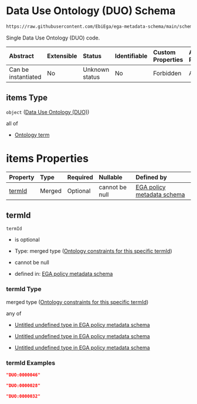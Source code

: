 # Data Use Ontology (DUO) Schema

```txt
https://raw.githubusercontent.com/EbiEga/ega-metadata-schema/main/schemas/EGA.policy.json#/properties/duoCodes/items
```

Single Data Use Ontology (DUO) code.

| Abstract            | Extensible | Status         | Identifiable | Custom Properties | Additional Properties | Access Restrictions | Defined In                                                                   |
| :------------------ | :--------- | :------------- | :----------- | :---------------- | :-------------------- | :------------------ | :--------------------------------------------------------------------------- |
| Can be instantiated | No         | Unknown status | No           | Forbidden         | Allowed               | none                | [EGA.policy.json\*](../../../schemas/EGA.policy.json "open original schema") |

## items Type

`object` ([Data Use Ontology (DUO)](ega-8-properties-data-use-ontology-duo-codes-data-use-ontology-duo.md))

all of

*   [Ontology term](ega-4-definitions-ontology-term.md "check type definition")

# items Properties

| Property          | Type   | Required | Nullable       | Defined by                                                                                                                                                                                                                                                                                            |
| :---------------- | :----- | :------- | :------------- | :---------------------------------------------------------------------------------------------------------------------------------------------------------------------------------------------------------------------------------------------------------------------------------------------------- |
| [termId](#termid) | Merged | Optional | cannot be null | [EGA policy metadata schema](ega-8-properties-data-use-ontology-duo-codes-data-use-ontology-duo-properties-ontology-constraints-for-this-specific-termid.md "https://raw.githubusercontent.com/EbiEga/ega-metadata-schema/main/schemas/EGA.policy.json#/properties/duoCodes/items/properties/termId") |

## termId



`termId`

*   is optional

*   Type: merged type ([Ontology constraints for this specific termId](ega-8-properties-data-use-ontology-duo-codes-data-use-ontology-duo-properties-ontology-constraints-for-this-specific-termid.md))

*   cannot be null

*   defined in: [EGA policy metadata schema](ega-8-properties-data-use-ontology-duo-codes-data-use-ontology-duo-properties-ontology-constraints-for-this-specific-termid.md "https://raw.githubusercontent.com/EbiEga/ega-metadata-schema/main/schemas/EGA.policy.json#/properties/duoCodes/items/properties/termId")

### termId Type

merged type ([Ontology constraints for this specific termId](ega-8-properties-data-use-ontology-duo-codes-data-use-ontology-duo-properties-ontology-constraints-for-this-specific-termid.md))

any of

*   [Untitled undefined type in EGA policy metadata schema](ega-8-properties-data-use-ontology-duo-codes-data-use-ontology-duo-properties-ontology-constraints-for-this-specific-termid-anyof-0.md "check type definition")

*   [Untitled undefined type in EGA policy metadata schema](ega-8-properties-data-use-ontology-duo-codes-data-use-ontology-duo-properties-ontology-constraints-for-this-specific-termid-anyof-1.md "check type definition")

*   [Untitled undefined type in EGA policy metadata schema](ega-8-properties-data-use-ontology-duo-codes-data-use-ontology-duo-properties-ontology-constraints-for-this-specific-termid-anyof-2.md "check type definition")

### termId Examples

```json
"DUO:0000046"
```

```json
"DUO:0000028"
```

```json
"DUO:0000032"
```
